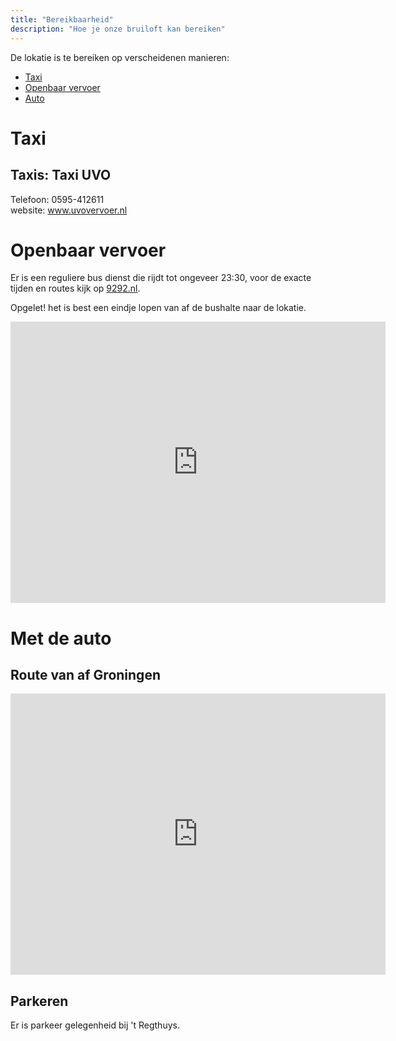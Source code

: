 ```yaml
---
title: "Bereikbaarheid"
description: "Hoe je onze bruiloft kan bereiken"
---
```


De lokatie is te bereiken op verscheidenen manieren:

- <a href="#taxi" >Taxi</a>
- <a href="#ov" >Openbaar vervoer</a>
- <a href="#drive" >Auto</a>

<h1 id="taxi">Taxi</h1>
<h2>Taxis: Taxi UVO</h2>

Telefoon: 0595-412611<br />
website: <a href="https://www.uvovervoer.nl/">www.uvovervoer.nl</a>

<h1 id="ov">Openbaar vervoer</h1>

Er is een reguliere bus dienst die rijdt tot ongeveer 23:30, voor de exacte tijden en routes kijk op <a href=https://9292.nl>9292.nl</a>.

Opgelet! het is best een eindje lopen van af de bushalte naar de lokatie.

<iframe src="https://www.google.com/maps/embed?pb=!1m28!1m12!1m3!1d152718.33649663048!2d6.511748221337541!3d53.26760588584851!2m3!1f0!2f0!3f0!3m2!1i1024!2i768!4f13.1!4m13!3e3!4m5!1s0x47c83286b462cca7%3A0xcb4b5086f9a6c8dc!2sGroningen!3m2!1d53.2193835!2d6.5665017!4m5!1s0x47c9d64df39029cd%3A0xe52d2968ae386f57!2sRestaurant%20&#39;t%20Regthuys%2C%20Fromaweg%201%2C%209917%20PK%20Wirdum!3m2!1d53.323328499999995!2d6.7858095!5e0!3m2!1sen!2snl!4v1673181763341!5m2!1sen!2snl" width="600" height="450" style="border:0;" allowfullscreen="" loading="lazy" referrerpolicy="no-referrer-when-downgrade"></iframe>

<h1 id="drive">Met de auto</h1>

<h2>Route van af Groningen</h2>

<iframe src="https://www.google.com/maps/embed?pb=!1m28!1m12!1m3!1d152688.42126962953!2d6.508815074251473!3d53.27598095548919!2m3!1f0!2f0!3f0!3m2!1i1024!2i768!4f13.1!4m13!3e0!4m5!1s0x47c83286b462cca7%3A0xcb4b5086f9a6c8dc!2sGroningen!3m2!1d53.2193835!2d6.5665017!4m5!1s0x47c9d64df39029cd%3A0xe52d2968ae386f57!2sRestaurant%20&#39;t%20Regthuys%2C%20Fromaweg%201%2C%209917%20PK%20Wirdum!3m2!1d53.323328499999995!2d6.7858095!5e0!3m2!1sen!2snl!4v1673181712528!5m2!1sen!2snl" width="600" height="450" style="border:0;" allowfullscreen="" loading="lazy" referrerpolicy="no-referrer-when-downgrade"></iframe>

<h2>Parkeren</h2>

Er is parkeer gelegenheid bij 't Regthuys.

